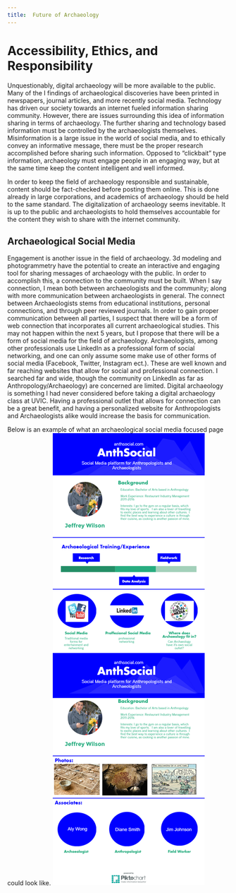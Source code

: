 ```yaml
---
title:  Future of Archaeology
---
```


# Accessibility, Ethics, and Responsibility

Unquestionably, digital archaeology will be more available to the public.  Many of the I findings of archaeological discoveries have been printed in newspapers, journal articles, and more recently social media.  Technology has driven our society towards an internet fueled information sharing community.  However, there are issues surrounding this idea of information sharing in terms of archaeology.  The further sharing and technology based information must be controlled by the archaeologists themselves.  Misinformation is a large issue in the world of social media, and to ethically convey an informative message, there must be the proper research accomplished before sharing such information.  Opposed to “clickbait” type information, archaeology must engage people in an engaging way, but at the same time keep the content intelligent and well informed.

In order to keep the field of archaeology responsible and sustainable, content should be fact-checked before posting them online.  This is done already in large corporations, and academics of archaeology should be held to the same standard.  The digitalization of archaeology seems inevitable.  It is up to the public and archaeologists to hold themselves accountable for the content they wish to share with the internet community.  

## Archaeological Social Media

Engagement is another issue in the field of archaeology.  3d modeling and photogrammetry have the potential to create an interactive and engaging tool for sharing messages of archaeology with the public.  In order to accomplish this, a connection to the community must be built.  When I say connection, I mean both between archaeologists and the community; along with more communication between archaeologists in general.  The connect between Archaeologists stems from educational institutions, personal connections, and through peer reviewed journals.  In order to gain proper communication between all parties, I suspect that there will be a form of web connection that incorporates all current archaeological studies. This may not happen within the next 5 years, but I propose that there will be a form of social media for the field of archaeology.  Archaeologists, among other professionals use LinkedIn as a professional form of social networking, and one can only assume some make use of other forms of social media (Facebook, Twitter, Instagram ect.).  These are well known and far reaching websites that allow for social and professional connection.  I searched far and wide, though the community on LinkedIn as far as Anthropology/Archaeology) are concerned are limited.  Digital archaeology is something I had never considered before taking a digital archaeology class at UVIC.  Having a professional outlet that allows for connection can be a great benefit, and having a personalized website for Anthropologists and Archaeologists alike would increase the basis for communication.


Below is an example of what an archaeological social media focused page could look like.
![Emerald](img/new-piktochart_836_d31d1de69e6d1726486feaccda917ac408e7e4ae.png "piktochartsm")
